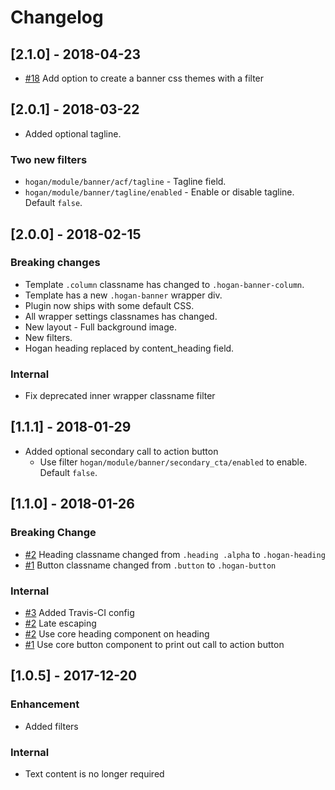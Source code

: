 # Changelog

## [2.1.0] - 2018-04-23
* [#18](https://github.com/DekodeInteraktiv/hogan-banner/pull/18) Add option to create a banner css themes with a filter

## [2.0.1] - 2018-03-22
* Added optional tagline.
### Two new filters
* `hogan/module/banner/acf/tagline` - Tagline field.
* `hogan/module/banner/tagline/enabled` - Enable or disable tagline. Default `false`.

## [2.0.0] - 2018-02-15
### Breaking changes
* Template `.column` classname has changed to `.hogan-banner-column`.
* Template has a new `.hogan-banner` wrapper div.
* Plugin now ships with some default CSS.
* All wrapper settings classnames has changed.
* New layout - Full background image.
* New filters.
* Hogan heading replaced by content_heading field.

### Internal
* Fix deprecated inner wrapper classname filter

## [1.1.1] - 2018-01-29
* Added optional secondary call to action button
	* Use filter `hogan/module/banner/secondary_cta/enabled` to enable. Default `false`.

## [1.1.0] - 2018-01-26
### Breaking Change
* [#2](https://github.com/DekodeInteraktiv/hogan-banner/pull/2) Heading classname changed from `.heading .alpha` to `.hogan-heading`
* [#1](https://github.com/DekodeInteraktiv/hogan-banner/pull/1) Button classname changed from `.button` to `.hogan-button`

### Internal
* [#3](https://github.com/DekodeInteraktiv/hogan-banner/pull/3) Added Travis-CI config
* [#2](https://github.com/DekodeInteraktiv/hogan-banner/pull/2) Late escaping
* [#2](https://github.com/DekodeInteraktiv/hogan-banner/pull/2) Use core heading component on heading
* [#1](https://github.com/DekodeInteraktiv/hogan-banner/pull/1) Use core button component to print out call to action button

## [1.0.5] - 2017-12-20
### Enhancement
* Added filters

### Internal
* Text content is no longer required
